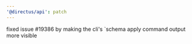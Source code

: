 ```yaml
---
'@directus/api': patch
---
```


fixed issue #19386 by making the cli's 
`schema apply command output more visible
